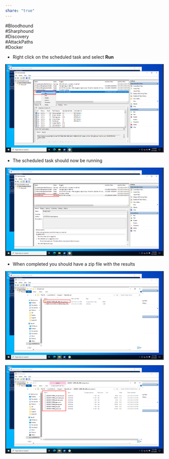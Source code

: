 ```yaml
---
share: "true"
---
```

  
  
#Bloodhound  
#Sharphound  
#Discovery  
#AttackPaths  
#Docker   
  
  
- Right click on the scheduled task and select **Run**  
  
![](./PenTesting/Bloodhound%20&%20SharpHound/_resources/Pasted%20image%2020250321124949.png)  
  
- The scheduled task should now be running  
  
![](./PenTesting/Bloodhound%20&%20SharpHound/_resources/Pasted%20image%2020250321125039.png)  
  
- When completed you should have a zip file with the results  
  
![](./PenTesting/Bloodhound%20&%20SharpHound/_resources/Pasted%20image%2020250321125129.png)  
  
![](./PenTesting/Bloodhound%20&%20SharpHound/_resources/Pasted%20image%2020250321125204.png)  
  
  
